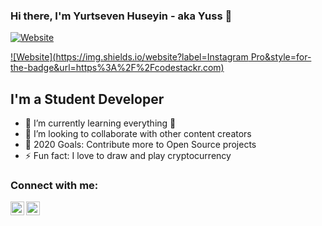 ### Hi there, I'm Yurtseven Huseyin - aka Yuss 👋 

[![Website](https://img.shields.io/website?label=LinkedIn&style=for-the-badge&url=https%3A%2F%2Fcodestackr.com)](https://www.linkedin.com/in/h%C3%BCseyin-yurtseven-a448751b9/)

[![Website](https://img.shields.io/website?label=Instagram Pro&style=for-the-badge&url=https%3A%2F%2Fcodestackr.com)](https://www.instagram.com/yt_codes/)


## I'm a Student Developer

- 🌱 I’m currently learning everything 🤣
- 👯 I’m looking to collaborate with other content creators
- 🥅 2020 Goals: Contribute more to Open Source projects
- ⚡ Fun fact: I love to draw and play cryptocurrency

### Connect with me:

[<img align="left" alt="codeSTACKr | LinkedIn" width="22px" src="https://cdn.jsdelivr.net/npm/simple-icons@v3/icons/linkedin.svg" />][linkedin]
[<img align="left" alt="codeSTACKr | Instagram" width="22px" src="https://cdn.jsdelivr.net/npm/simple-icons@v3/icons/instagram.svg" />][instagram]

<br />




[instagram]: https://www.instagram.com/yt_codes/
[linkedin]: https://www.linkedin.com/in/h%C3%BCseyin-yurtseven-a448751b9/
